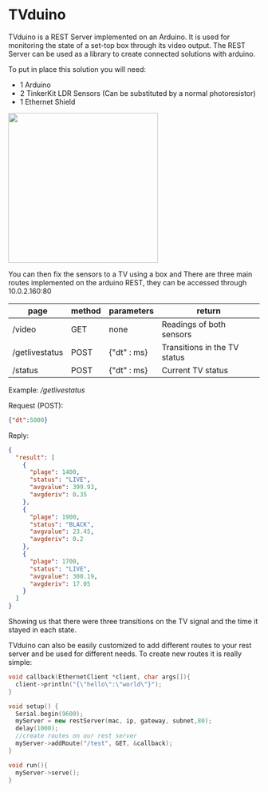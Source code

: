 # TVduino

TVduino is a REST Server implemented on an Arduino. It is used for monitoring the state of a set-top box through its video output. The REST Server can be used as a library to create connected solutions with arduino.

To put in place this solution you will need:

* 1 Arduino
* 2 TinkerKit LDR Sensors (Can be substituted by a normal photoresistor)
* 1 Ethernet Shield

<img src="http://i.imgur.com/eLKfb3X.png" width="300">

You can then fix the sensors to a TV using a box and 
There are three main routes implemented on the arduino REST, they can be accessed through 10.0.2.160:80

| page  | method  | parameters  | return  |
|---|---|---|---|
| /video  | GET | none  |  Readings of both sensors  |
| /getlivestatus  | POST  | {"dt" : ms}  |  Transitions in the TV status |
| /status  |  POST | {"dt" : ms} |  Current TV status |

Example: */getlivestatus*

Request (POST):
```json
{"dt":5000}
```

Reply:
```json
{
  "result": [
    {
      "plage": 1400,
      "status": "LIVE",
      "avgvalue": 399.93,
      "avgderiv": 0.35
    },
    {
      "plage": 1900,
      "status": "BLACK",
      "avgvalue": 23.45,
      "avgderiv": 0.2
    },
    {
      "plage": 1700,
      "status": "LIVE",
      "avgvalue": 300.19,
      "avgderiv": 17.05
    }
  ]
}
```
Showing us that there were three transitions on the TV signal and the time it stayed in each state.

TVduino can also be easily customized to add different routes to your rest server and be used for different needs.
To create new routes it is really simple:

```c++
void callback(EthernetClient *client, char args[]){
  client->println("{\"hello\":\"world\"}"); 
}

void setup() {
  Serial.begin(9600);
  myServer = new restServer(mac, ip, gateway, subnet,80);
  delay(1000);
  //create routes on our rest server
  myServer->addRoute("/test", GET, &callback);
}

void run(){
  myServer->serve();
}
```

